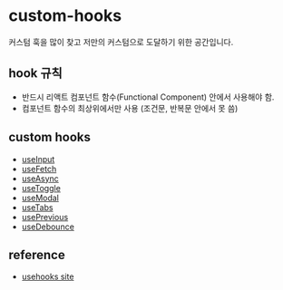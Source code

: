 # custom-hooks
커스텀 훅을 많이 찾고 저만의 커스텀으로 도달하기 위한 공간입니다.

## hook 규칙
- 반드시 리액트 컴포넌트 함수(Functional Component) 안에서 사용해야 함.
- 컴포넌트 함수의 최상위에서만 사용 (조건문, 반복문 안에서 못 씀)

## custom hooks
- [useInput](https://github.com/BeMatthewsong/custom-hooks/blob/main/useInput/useInput.jsx)
- [useFetch](https://github.com/BeMatthewsong/custom-hooks/blob/main/useFetch/useFetch.jsx)
- [useAsync](https://github.com/BeMatthewsong/custom-hooks/blob/main/useToggle/useAsync.jsx)
- [useToggle](https://github.com/BeMatthewsong/custom-hooks/blob/main/useToggle/useToggle.jsx)
- [useModal](https://github.com/BeMatthewsong/custom-hooks/blob/main/useModal/useModal.jsx)
- [useTabs](https://github.com/BeMatthewsong/custom-hooks/blob/main/useTabs/useTabs.jsx)
- [usePrevious](https://github.com/BeMatthewsong/custom-hooks/blob/main/usePrevious/usePrevious.jsx)
- [useDebounce](https://github.com/BeMatthewsong/custom-hooks/blob/main/useDebounce/useDebounce.jsx)
  

## reference
- [usehooks site](https://usehooks.com/)
